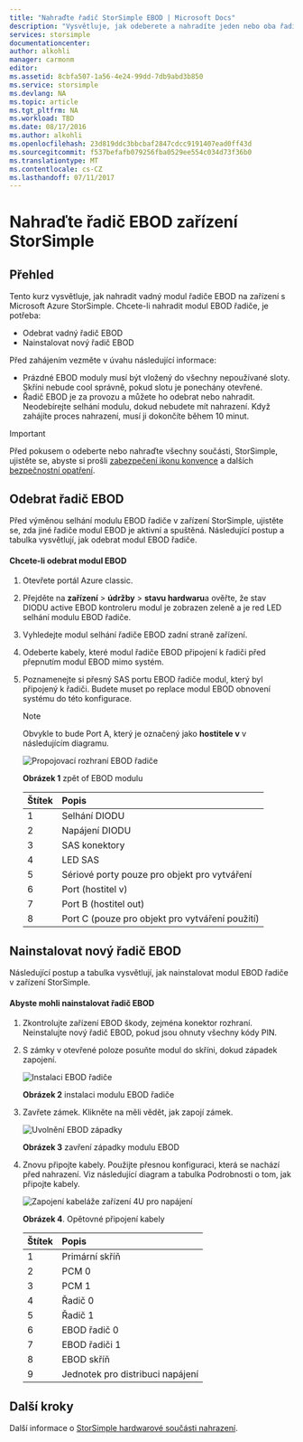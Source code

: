 ```yaml
---
title: "Nahraďte řadič StorSimple EBOD | Microsoft Docs"
description: "Vysvětluje, jak odeberete a nahradíte jeden nebo oba řadiče EBOD na zařízení StorSimple 8600."
services: storsimple
documentationcenter: 
author: alkohli
manager: carmonm
editor: 
ms.assetid: 8cbfa507-1a56-4e24-99dd-7db9abd3b850
ms.service: storsimple
ms.devlang: NA
ms.topic: article
ms.tgt_pltfrm: NA
ms.workload: TBD
ms.date: 08/17/2016
ms.author: alkohli
ms.openlocfilehash: 23d819ddc3bbcbaf2847cdcc9191407ead0ff43d
ms.sourcegitcommit: f537befafb079256fba0529ee554c034d73f36b0
ms.translationtype: MT
ms.contentlocale: cs-CZ
ms.lasthandoff: 07/11/2017
---
```

# <a name="replace-an-ebod-controller-on-your-storsimple-device"></a>Nahraďte řadič EBOD zařízení StorSimple
## <a name="overview"></a>Přehled
Tento kurz vysvětluje, jak nahradit vadný modul řadiče EBOD na zařízení s Microsoft Azure StorSimple. Chcete-li nahradit modul EBOD řadiče, je potřeba:

* Odebrat vadný řadič EBOD
* Nainstalovat nový řadič EBOD

Před zahájením vezměte v úvahu následující informace:

* Prázdné EBOD moduly musí být vložený do všechny nepoužívané sloty. Skříni nebude cool správně, pokud slotu je ponechány otevřené.
* Řadič EBOD je za provozu a můžete ho odebrat nebo nahradit. Neodebírejte selhání modulu, dokud nebudete mít nahrazení. Když zahájíte proces nahrazení, musí ji dokončíte během 10 minut.

> [!IMPORTANT]
> Před pokusem o odeberte nebo nahraďte všechny součásti, StorSimple, ujistěte se, abyste si prošli [zabezpečení ikonu konvence](storsimple-safety.md#safety-icon-conventions) a dalších [bezpečnostní opatření](storsimple-safety.md).
> 
> 

## <a name="remove-an-ebod-controller"></a>Odebrat řadič EBOD
Před výměnou selhání modulu EBOD řadiče v zařízení StorSimple, ujistěte se, zda jiné řadiče modul EBOD je aktivní a spuštěná. Následující postup a tabulka vysvětlují, jak odebrat modul EBOD řadiče.

#### <a name="to-remove-an-ebod-module"></a>Chcete-li odebrat modul EBOD
1. Otevřete portál Azure classic.
2. Přejděte na **zařízení** > **údržby** > **stavu hardwaru**a ověřte, že stav DIODU active EBOD kontroleru modul je zobrazen zeleně a je red LED selhání modulu EBOD řadiče.
3. Vyhledejte modul selhání řadiče EBOD zadní straně zařízení.
4. Odeberte kabely, které modul řadiče EBOD připojení k řadiči před přepnutím modul EBOD mimo systém.
5. Poznamenejte si přesný SAS portu EBOD řadiče modul, který byl připojený k řadiči. Budete muset po replace modul EBOD obnovení systému do této konfigurace. 
   
   > [!NOTE]
   > Obvykle to bude Port A, který je označený jako **hostitele v** v následujícím diagramu.
   > 
   > 
   
    ![Propojovací rozhraní EBOD řadiče](./media/storsimple-ebod-controller-replacement/IC741049.png)
   
     **Obrázek 1** zpět of EBOD modulu
   
   | Štítek | Popis |
   |:--- |:--- |
   | 1 |Selhání DIODU |
   | 2 |Napájení DIODU |
   | 3 |SAS konektory |
   | 4 |LED SAS |
   | 5 |Sériové porty pouze pro objekt pro vytváření |
   | 6 |Port (hostitel v) |
   | 7 |Port B (hostitel out) |
   | 8 |Port C (pouze pro objekt pro vytváření použití) |

## <a name="install-a-new-ebod-controller"></a>Nainstalovat nový řadič EBOD
Následující postup a tabulka vysvětlují, jak nainstalovat modul EBOD řadiče v zařízení StorSimple.

#### <a name="to-install-an-ebod-controller"></a>Abyste mohli nainstalovat řadič EBOD
1. Zkontrolujte zařízení EBOD škody, zejména konektor rozhraní. Neinstalujte nový řadič EBOD, pokud jsou ohnuty všechny kódy PIN.
2. S zámky v otevřené poloze posuňte modul do skříni, dokud západek zapojení.
   
    ![Instalaci EBOD řadiče](./media/storsimple-ebod-controller-replacement/IC741050.png)
   
    **Obrázek 2** instalaci modulu EBOD řadiče
3. Zavřete zámek. Klikněte na měli vědět, jak zapojí zámek.
   
    ![Uvolnění EBOD západky](./media/storsimple-ebod-controller-replacement/IC741047.png)
   
    **Obrázek 3** zavření západky modulu EBOD
4. Znovu připojte kabely. Použijte přesnou konfiguraci, která se nachází před nahrazení. Viz následující diagram a tabulka Podrobnosti o tom, jak připojte kabely.
   
    ![Zapojení kabeláže zařízení 4U pro napájení](./media/storsimple-ebod-controller-replacement/IC770723.png)
   
    **Obrázek 4**. Opětovné připojení kabely
   
   | Štítek | Popis |
   |:--- |:--- |
   | 1 |Primární skříň |
   | 2 |PCM 0 |
   | 3 |PCM 1 |
   | 4 |Řadič 0 |
   | 5 |Řadič 1 |
   | 6 |EBOD řadič 0 |
   | 7 |EBOD řadiči 1 |
   | 8 |EBOD skříň |
   | 9 |Jednotek pro distribuci napájení |

## <a name="next-steps"></a>Další kroky
Další informace o [StorSimple hardwarové součásti nahrazení](storsimple-hardware-component-replacement.md).


